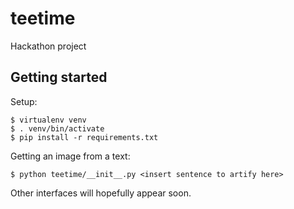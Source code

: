 # teetime
Hackathon project

Getting started
---------------

Setup:

    $ virtualenv venv
    $ . venv/bin/activate
    $ pip install -r requirements.txt

Getting an image from a text:

    $ python teetime/__init__.py <insert sentence to artify here>

Other interfaces will hopefully appear soon.
